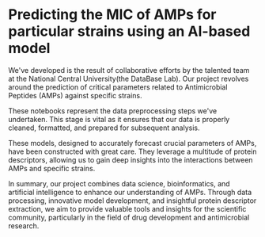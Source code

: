 # Predicting the MIC of AMPs for particular strains using an AI-based model

We've developed is the result of collaborative efforts by the talented team at the National Central University(the DataBase Lab). Our project revolves around the prediction of critical parameters related to Antimicrobial Peptides (AMPs) against specific strains.

These notebooks represent the data preprocessing steps we've undertaken. This stage is vital as it ensures that our data is properly cleaned, formatted, and prepared for subsequent analysis.

These models, designed to accurately forecast crucial parameters of AMPs, have been constructed with great care. They leverage a multitude of protein descriptors, allowing us to gain deep insights into the interactions between AMPs and specific strains.

In summary, our project combines data science, bioinformatics, and artificial intelligence to enhance our understanding of AMPs. Through data processing, innovative model development, and insightful protein descriptor extraction, we aim to provide valuable tools and insights for the scientific community, particularly in the field of drug development and antimicrobial research.